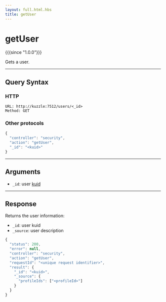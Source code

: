 ```yaml
---
layout: full.html.hbs
title: getUser
---
```


# getUser

{{{since "1.0.0"}}}

Gets a user.

---

## Query Syntax

### HTTP

```http
URL: http://kuzzle:7512/users/<_id>
Method: GET
```

### Other protocols

```js
{
  "controller": "security",
  "action": "getUser",
  "_id": "<kuid>"
}
```

---

## Arguments

* `_id`: user [kuid]({{site_base_path}}guide/1/kuzzle-depth/authentication/#the-kuzzle-user-identifier)

---

## Response

Returns the user information:

* `_id`: user kuid
* `_source`: user description

```javascript
{
  "status": 200,
  "error": null,
  "controller": "security",
  "action": "getUser",
  "requestId": "<unique request identifier>",
  "result": {
    "_id": "<kuid>",
    "_source": {
      "profileIds": ["<profileId>"]
    }
  }
}
```

